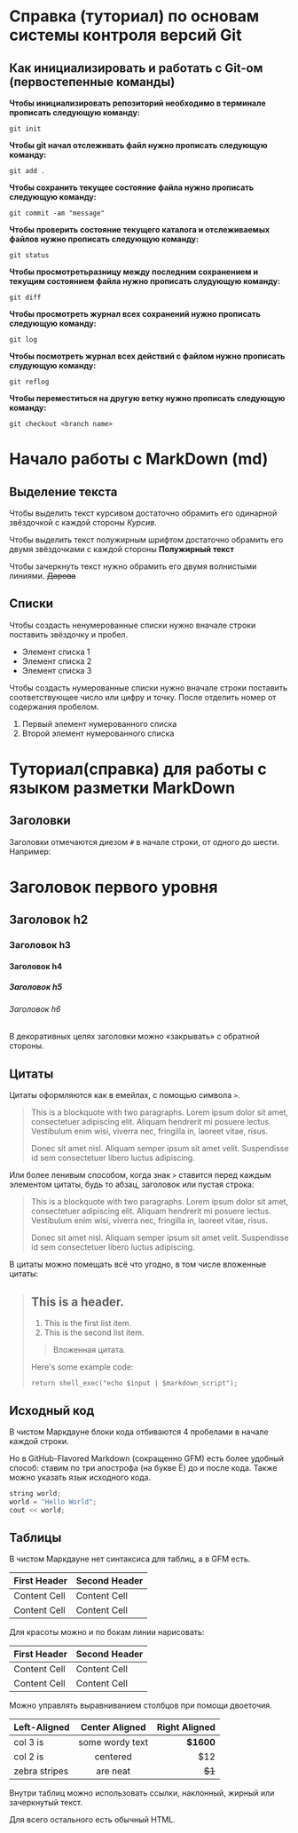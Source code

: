 # Справка (туториал) по основам системы контроля версий Git 

## Как инициализировать и работать с Git-ом (первостепенные команды)

**Чтобы инициализировать репозиторий необходимо в терминале прописать следующую команду:**

```
git init
```

**Чтобы git начал отслеживать файл нужно прописать следующую команду:**

```
git add .
```

**Чтобы сохранить текущее состояние файла нужно прописать следующую команду:**

```
git commit -am "message"
```

**Чтобы проверить состояние текущего каталога и отслеживаемых файлов нужно прописать следующую команду:**

```
git status
```

**Чтобы просмотретьразницу между последним сохранением и текущим состоянием файла нужно прописать слудующую команду:**

```
git diff
```

**Чтобы просмотреть журнал всех сохранений нужно прописать следующую команду:**

```
git log
```

**Чтобы посмотреть журнал всех действий с файлом нужно прописать слудующую команду:**

```
git reflog
```

**Чтобы переместиться на другую ветку нужно прописать следующую команду:**

```
git checkout <branch name>
```


# Начало работы с MarkDown (md)


## Выделение текста

 Чтобы выделить текст курсивом достаточно обрамить его одинарной звёздочкой с каждой стороны *Курсив.*

Чтобы выделить текст полужирным шрифтом достаточно обрамить его двумя звёздочками с каждой стороны **Полужирный текст**

Чтобы зачеркнуть текст нужно обрамить его двумя волнистыми линиями. ~~Дарова~~

## Списки

Чтобы создасть ненумерованные списки нужно вначале строки поставить звёздочку и пробел.  

* Элемент списка 1
* Элемент списка 2
* Элемент списка 3

Чтобы создасть нумерованные списки нужно вначале строки поставить соответствующее число или цифру и точку. После отделить номер от содержания пробелом.  

1. Первый элемент нумерованного списка
2. Второй элемент нумерованного списка



# Туториал(справка) для работы с языком разметки MarkDown


##  Заголовки

Заголовки отмечаются диезом `#` в начале строки, от одного до шести. Например:

# Заголовок первого уровня #
## Заголовок h2
### Заголовок h3
#### Заголовок h4
##### Заголовок h5
###### Заголовок h6

В декоративных целях заголовки можно «закрывать» с обратной стороны.

##  Цитаты

Цитаты оформляются как в емейлах, с помощью символа `>`.

> This is a blockquote with two paragraphs. Lorem ipsum dolor sit amet,
> consectetuer adipiscing elit. Aliquam hendrerit mi posuere lectus.
> Vestibulum enim wisi, viverra nec, fringilla in, laoreet vitae, risus.
>
> Donec sit amet nisl. Aliquam semper ipsum sit amet velit. Suspendisse
> id sem consectetuer libero luctus adipiscing.

Или более ленивым способом, когда знак `>` ставится перед каждым элементом цитаты, будь то абзац, заголовок или пустая строка:

> This is a blockquote with two paragraphs. Lorem ipsum dolor sit amet,
consectetuer adipiscing elit. Aliquam hendrerit mi posuere lectus.
Vestibulum enim wisi, viverra nec, fringilla in, laoreet vitae, risus.
>
> Donec sit amet nisl. Aliquam semper ipsum sit amet velit. Suspendisse
id sem consectetuer libero luctus adipiscing.

В цитаты можно помещать всё что угодно, в том числе вложенные цитаты:

> ## This is a header.
>
> 1.   This is the first list item.
> 2.   This is the second list item.
>
> > Вложенная цитата.
>
> Here's some example code:
>
>     return shell_exec("echo $input | $markdown_script");




##  Исходный код

В чистом Маркдауне блоки кода отбиваются 4 пробелами в начале каждой строки.

Но в GitHub-Flavored Markdown (сокращенно GFM) есть более удобный способ: ставим по три апострофа (на букве Ё) до и после кода. Также можно указать язык исходного кода.

```C++
string world;
world = "Hello World";
cout << world;
```
##  Таблицы

В чистом Маркдауне нет синтаксиса для таблиц, а в GFM есть.

First Header  | Second Header
------------- | -------------
Content Cell  | Content Cell
Content Cell  | Content Cell

Для красоты можно и по бокам линии нарисовать:

| First Header  | Second Header |
| ------------- | ------------- |
| Content Cell  | Content Cell  |
| Content Cell  | Content Cell  |

Можно управлять выравниванием столбцов при помощи двоеточия.

| Left-Aligned  | Center Aligned  | Right Aligned |
|:------------- |:---------------:| -------------:|
| col 3 is      | some wordy text |     **$1600** |
| col 2 is      | centered        |         $12   |
| zebra stripes | are neat        |        ~~$1~~ |

Внутри таблиц можно использовать ссылки, наклонный, жирный или зачеркнутый текст.

Для всего остального есть обычный HTML.

